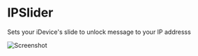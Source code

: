 IPSlider
========

Sets your iDevice's slide to unlock message to your IP addresss

![Screenshot](http://f.cl.ly/items/0T0g1P0G083y0E152i3O/Photo%2004-06-2012%2016%2040%2038.png)